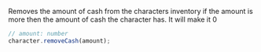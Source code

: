 Removes the amount of cash from the characters inventory
if the amount is more then the amount of cash the character has. It will make it 0

```ts
// amount: number
character.removeCash(amount);
```
